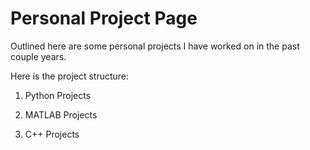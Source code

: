# Personal Project Page 

Outlined here are some personal projects I have worked on in the past couple years.

Here is the project structure:

  1. Python Projects

  2. MATLAB Projects

  3. C++ Projects
